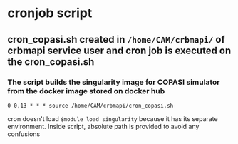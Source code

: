 # cronjob script 

## cron_copasi.sh created in `/home/CAM/crbmapi/` of crbmapi service user and cron job is executed on the cron_copasi.sh
### The script builds the singularity image for COPASI simulator from the docker image stored on docker hub
```
0 0,13 * * * source /home/CAM/crbmapi/cron_copasi.sh
```

cron doesn't load `$module load singularity` because  it has its separate environment. 
Inside script, absolute path is provided to avoid any confusions